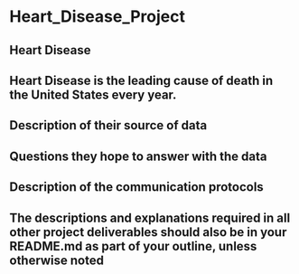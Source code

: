 # Heart_Disease_Project


## Heart Disease
## Heart Disease is the leading cause of death in the United States every year.
## Description of their source of data
## Questions they hope to answer with the data
## Description of the communication protocols

##  The descriptions and explanations required in all other project deliverables should also be in your README.md as part of your outline, unless otherwise noted
